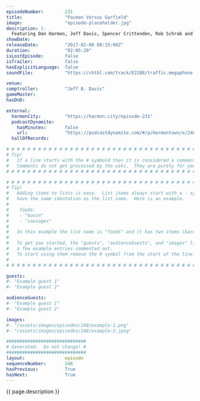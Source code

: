 ```yaml
---
episodeNumber:        231
title:                "Pacman Versus Garfield"
image:                "episode-placeholder.jpg"
description: |-
  Featuring Dan Harmon, Jeff Davis, Spencer Crittenden, Rob Schrab and Cassandra Church. Watch the video at harmontown.com/live. Become a member, help support the show!
showDate:             
releaseDate:          "2017-02-08 08:15:00Z"
duration:             "02:05:28"
isLostEpisode:        false
isTrailer:            false
hasExplicitLanguage:  false
soundFile:            "https://chtbl.com/track/E2288/traffic.megaphone.fm/STA2483494367.mp3?updated=1596826350"

venue:                
comptroller:          "Jeff B. Davis"
gameMaster:           
hasDnD:               

external:
  harmonCity:         "https://harmon.city/episode-231"
  podcastDynamite:
    hasMinutes:       false
    url:              "https://podcastdynamite.com/#/p/Harmontown/e/248/231"
  hallOfRecords:      

# # # # # # # # # # # # # # # # # # # # # # # # # # # # # # # # # # # # # # # # # # # # #
# Tip!
#   If a line starts with the # symbold then it is considered a comment.
#   Comments do not get processed by the wiki.  They are purely for your information.
# # # # # # # # # # # # # # # # # # # # # # # # # # # # # # # # # # # # # # # # # # # # #

# # # # # # # # # # # # # # # # # # # # # # # # # # # # # # # # # # # # # # # # # # # # #
# Tip!
#   Adding items to lists is easy.  List items always start with a - symbol and have
#   have the same identation as the list name.  Here is an example.
#
#    foods:
#    - "bacon"
#    - "sausages"
#
#   In this example the list name is "foods" and it has two items (bacon, and sausages).
#
#   To get you started, the "guests", "audienceGuests", and "images" lists below have
#   a few example entries commented out.
#   To start using them remove the # symbol from the start of the line.
#
# # # # # # # # # # # # # # # # # # # # # # # # # # # # # # # # # # # # # # # # # # # # #

guests:
#- "Example guest 1"
#- "Example guest 2"

audienceGuests:
#- "Example guest 1"
#- "Example guest 2"

images:
#- "/assets/images/episodes/248/example-1.png"
#- "/assets/images/episodes/248/example-2.jpeg"

##############################
# Generated.  Do not change! #
##############################
layout:               episode
sequenceNumber:       248
hasPrevious:          True
hasNext:              True
---
```


<!-- The episode description will be rendered here -->
{{ page.description }}

<!-- Add your content BELOW here -->
<!-- vvvvvvvvvvvvvvvvvvvvvvvvvvv -->




<!-- ^^^^^^^^^^^^^^^^^^^^^^^^^^^ -->
<!-- Add your content ABOVE here -->

<!-- The episode gallery will be rendered here -->